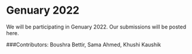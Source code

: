 # Genuary 2022

We will be participating in Genuary 2022. Our submissions will be posted here. 

###Contributors: Boushra Bettir, Sama Ahmed, Khushi Kaushik
